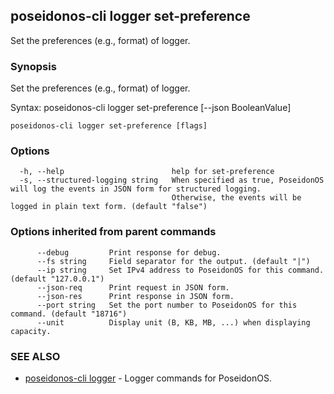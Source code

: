## poseidonos-cli logger set-preference

Set the preferences (e.g., format) of logger.

### Synopsis


Set the preferences (e.g., format) of logger.

Syntax:
	poseidonos-cli logger set-preference [--json BooleanValue]
          

```
poseidonos-cli logger set-preference [flags]
```

### Options

```
  -h, --help                        help for set-preference
  -s, --structured-logging string   When specified as true, PoseidonOS will log the events in JSON form for structured logging.
                                    Otherwise, the events will be logged in plain text form. (default "false")
```

### Options inherited from parent commands

```
      --debug         Print response for debug.
      --fs string     Field separator for the output. (default "|")
      --ip string     Set IPv4 address to PoseidonOS for this command. (default "127.0.0.1")
      --json-req      Print request in JSON form.
      --json-res      Print response in JSON form.
      --port string   Set the port number to PoseidonOS for this command. (default "18716")
      --unit          Display unit (B, KB, MB, ...) when displaying capacity.
```

### SEE ALSO

* [poseidonos-cli logger](poseidonos-cli_logger.md)	 - Logger commands for PoseidonOS.

